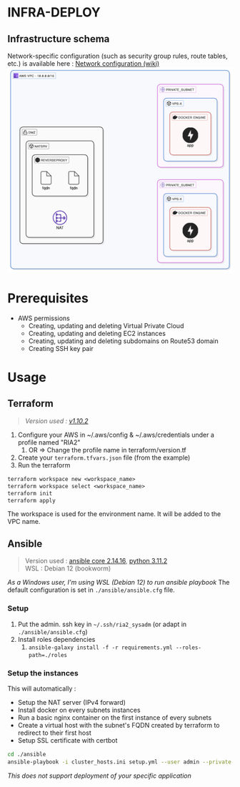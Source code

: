 # INFRA-DEPLOY

## Infrastructure schema
Network-specific configuration (such as security group rules, route tables, etc.) is available here : [Network configuration (wiki)](https://github.com/CPNV-ES-BI1-RIA2-ETL-INTERNAL-SOURCE/INFRA-DEPLOY-ELT/wiki/Network-configuration)
![infra_v0.1](assets/infra.svg)
# Prerequisites
- AWS permissions
	- Creating, updating and deleting Virtual Private Cloud
	- Creating, updating and deleting EC2 instances
	- Creating, updating and deleting subdomains on Route53 domain
	- Creating SSH key pair
# Usage
## Terraform
>*Version used : [v1.10.2](https://releases.hashicorp.com/terraform/1.10.2/)*

1. Configure your AWS in ~/.aws/config & ~/.aws/credentials under a profile named "RIA2"
	1. OR => Change the profile name in terraform/version.tf
2. Create your `terraform.tfvars.json` file (from the example)
3. Run the terraform
```
terraform workspace new <workspace_name>
terraform workspace select <workspace_name>
terraform init
terraform apply
```
The workspace is used for the environment name. It will be added to the VPC name.
## Ansible
> Version used : [ansible core 2.14.16](https://docs.ansible.com/ansible/latest/roadmap/ROADMAP_2_14.html), [python 3.11.2](https://www.python.org/downloads/release/python-3112/) <br>
> WSL : Debian 12 (bookworm)

*As a Windows user, I'm using WSL (Debian 12) to run ansible playbook*
The default configuration is set in `./ansible/ansible.cfg` file.
### Setup
1. Put the admin. ssh key in `~/.ssh/ria2_sysadm` (or adapt in `./ansible/ansible.cfg`)
2. Install roles dependencies
	1. `ansible-galaxy install -f -r requirements.yml --roles-path=./roles`
### Setup the instances
This will automatically :
- Setup the NAT server (IPv4 forward)
- Install docker on every subnets instances
- Run a basic nginx container on the first instance of every subnets
- Create a virtual host with the subnet's FQDN created by terraform to redirect to their first host
- Setup SSL certificate with certbot

```bash
cd ./ansible
ansible-playbook -i cluster_hosts.ini setup.yml --user admin --private-key ~/.ssh/ria2_sysadm --extra-vars "env=<Terraform environment>"
```
*This does not support deployment of your specific application*